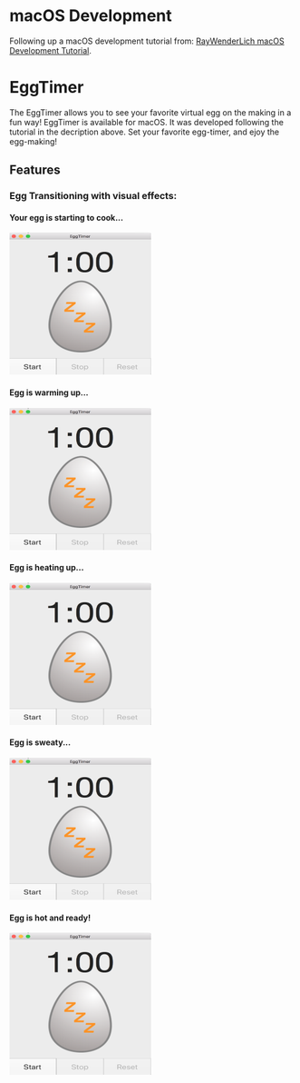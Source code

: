 # macOS Development
Following up a macOS development tutorial from: <a href="https://www.raywenderlich.com/151741/macos-development-beginners-part-1" title="macOS Development Tutorial" target="_blank">RayWenderLich macOS Development Tutorial</a>.

# EggTimer
The EggTimer allows you to see your favorite virtual egg on the making in a fun way! EggTimer is available for macOS. It was developed following the tutorial in the decription above. Set your favorite egg-timer, and ejoy the egg-making!

## Features
### Egg Transitioning with visual effects: 
#### Your egg is starting to cook...
<img src="/README.MD-Resources/whole_egg.png" height="250" width="250" alt="Whole Egg">

#### Egg is warming up... 
<img src="/README.MD-Resources/whole_egg.png" height="250" width="250" alt="Egg 25%">

#### Egg is heating up...
<img src="/README.MD-Resources/whole_egg.png" height="250" width="250" alt="Egg 50%">

#### Egg is sweaty...
<img src="/README.MD-Resources/whole_egg.png" height="250" width="250" alt="Egg 75%">

#### Egg is hot and ready!
<img src="/README.MD-Resources/whole_egg.png" height="250" width="250" alt="Egg done">
